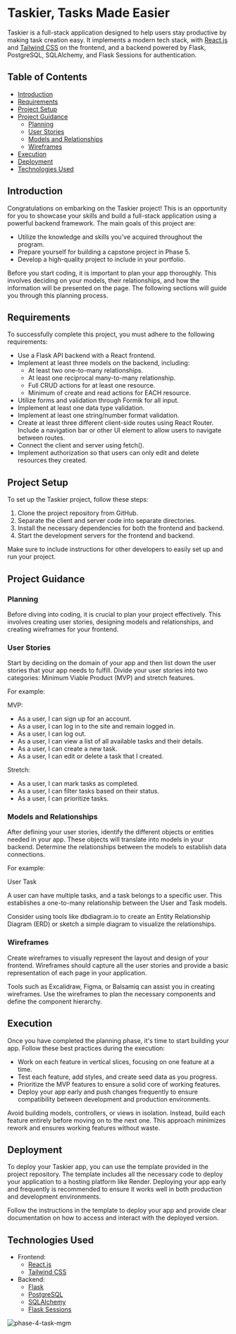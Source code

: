 # Taskier, Tasks Made Easier

Taskier is a full-stack application designed to help users stay productive by making task creation easy. It implements a modern tech stack, with [React.js](https://reactjs.org/) and [Tailwind CSS](https://tailwindcss.com/) on the frontend, and a backend powered by Flask, PostgreSQL, SQLAlchemy, and Flask Sessions for authentication.

## Table of Contents
- [Introduction](#introduction)
- [Requirements](#requirements)
- [Project Setup](#project-setup)
- [Project Guidance](#project-guidance)
  - [Planning](#planning)
  - [User Stories](#user-stories)
  - [Models and Relationships](#models-and-relationships)
  - [Wireframes](#wireframes)
- [Execution](#execution)
- [Deployment](#deployment)
- [Technologies Used](#technologies-used)

## Introduction
Congratulations on embarking on the Taskier project! This is an opportunity for you to showcase your skills and build a full-stack application using a powerful backend framework. The main goals of this project are:

- Utilize the knowledge and skills you've acquired throughout the program.
- Prepare yourself for building a capstone project in Phase 5.
- Develop a high-quality project to include in your portfolio.

Before you start coding, it is important to plan your app thoroughly. This involves deciding on your models, their relationships, and how the information will be presented on the page. The following sections will guide you through this planning process.

## Requirements
To successfully complete this project, you must adhere to the following requirements:

- Use a Flask API backend with a React frontend.
- Implement at least three models on the backend, including:
  - At least two one-to-many relationships.
  - At least one reciprocal many-to-many relationship.
  - Full CRUD actions for at least one resource.
  - Minimum of create and read actions for EACH resource.
- Utilize forms and validation through Formik for all input.
- Implement at least one data type validation.
- Implement at least one string/number format validation.
- Create at least three different client-side routes using React Router. Include a navigation bar or other UI element to allow users to navigate between routes.
- Connect the client and server using fetch().
- Implement authorization so that users can only edit and delete resources they created.

## Project Setup
To set up the Taskier project, follow these steps:

1. Clone the project repository from GitHub.
2. Separate the client and server code into separate directories.
3. Install the necessary dependencies for both the frontend and backend.
4. Start the development servers for the frontend and backend.

Make sure to include instructions for other developers to easily set up and run your project.

## Project Guidance
### Planning
Before diving into coding, it is crucial to plan your project effectively. This involves creating user stories, designing models and relationships, and creating wireframes for your frontend.

### User Stories
Start by deciding on the domain of your app and then list down the user stories that your app needs to fulfill. Divide your user stories into two categories: Minimum Viable Product (MVP) and stretch features.

For example:

MVP:
- As a user, I can sign up for an account.
- As a user, I can log in to the site and remain logged in.
- As a user, I can log out.
- As a user, I can view a list of all available tasks and their details.
- As a user, I can create a new task.
- As a user, I can edit or delete a task that I created.

Stretch:
- As a user, I can mark tasks as completed.
- As a user, I can filter tasks based on their status.
- As a user, I can prioritize tasks.

### Models and Relationships
After defining your user stories, identify the different objects or entities needed in your app. These objects will translate into models in your backend. Determine the relationships between the models to establish data connections.

For example:

User
Task

A user can have multiple tasks, and a task belongs to a specific user. This establishes a one-to-many relationship between the User and Task models.

Consider using tools like dbdiagram.io to create an Entity Relationship Diagram (ERD) or sketch a simple diagram to visualize the relationships.

### Wireframes
Create wireframes to visually represent the layout and design of your frontend. Wireframes should capture all the user stories and provide a basic representation of each page in your application.

Tools such as Excalidraw, Figma, or Balsamiq can assist you in creating wireframes. Use the wireframes to plan the necessary components and define the component hierarchy.

## Execution
Once you have completed the planning phase, it's time to start building your app. Follow these best practices during the execution:

- Work on each feature in vertical slices, focusing on one feature at a time.
- Test each feature, add styles, and create seed data as you progress.
- Prioritize the MVP features to ensure a solid core of working features.
- Deploy your app early and push changes frequently to ensure compatibility between development and production environments.

Avoid building models, controllers, or views in isolation. Instead, build each feature entirely before moving on to the next one. This approach minimizes rework and ensures working features without waste.

## Deployment
To deploy your Taskier app, you can use the template provided in the project repository. The template includes all the necessary code to deploy your application to a hosting platform like Render. Deploying your app early and frequently is recommended to ensure it works well in both production and development environments.

Follow the instructions in the template to deploy your app and provide clear documentation on how to access and interact with the deployed version.

## Technologies Used
- Frontend:
  - [React.js](https://reactjs.org/)
  - [Tailwind CSS](https://tailwindcss.com/)
- Backend:
  - [Flask](https://flask.palletsprojects.com/)
  - [PostgreSQL](https://www.postgresql.org/)
  - [SQLAlchemy](https://www.sqlalchemy.org/)
  - [Flask Sessions](https://flask-session.readthedocs.io/)









![phase-4-task-mgm](https://github.com/matthew-j-roche/phase-4-project/assets/86083839/d90a2b8e-74c6-4158-b7f5-ed913011b7f2)

